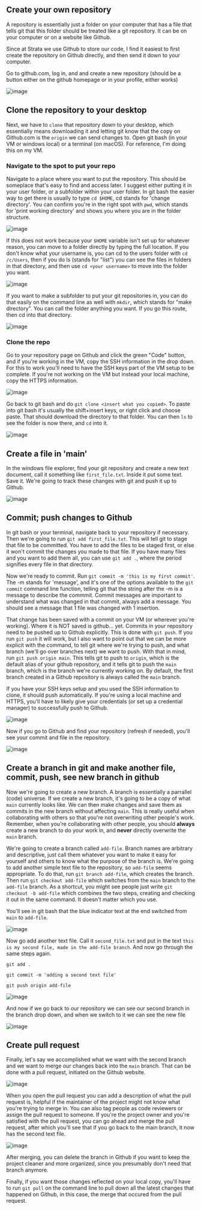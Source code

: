 ## Create your own repository

A repository is essentially just a folder on your computer that has a file that tells git that this folder should be treated like a git repository. It can be on your computer or on a website like Github.

Since at Strata we use Github to store our code, I find it easiest to first create the repository on Github directly, and then send it down to your computer.

Go to github.com, log in, and and create a new repository (should be a button either on the github homepage or in your profile, either works)

![image](https://user-images.githubusercontent.com/110128318/188689000-85296835-73b6-4a1b-97d6-3fc06d37aea7.png)

## Clone the repository to your desktop

Next, we have to `clone` that repository down to your desktop, which essentially means downloading it and letting git know that the copy on Github.com is the `origin` we can send changes to. Open git bash (in your VM or windows local) or a terminal (on macOS). For reference, I'm doing this on my VM.

### Navigate to the spot to put your repo

Navigate to a place where you want to put the repository. This should be someplace that's easy to find and access later. I suggest either putting it in your user folder, or a subfolder within your user folder. In git bash the easier way to get there is usually to type `cd $HOME`, cd stands for 'change directory'. You can confirm you're in the right spot with `pwd`, which stands for 'print working directory' and shows you where you are in the folder structure.

![image](https://user-images.githubusercontent.com/110128318/188698350-1f8b34bf-c44d-48c6-9a44-4ab5286965b5.png)

If this does not work because your `$HOME` variable isn't set up for whatever reason, you can move to a folder directly by typing the full location. If you don't know what your username is, you can cd to the users folder with `cd /c/Users`, then if you do ls (stands for "list") you can see the files in folders in that directory, and then use `cd <your username>` to move into the folder you want.

![image](https://user-images.githubusercontent.com/110128318/188699049-755ea75c-f8e8-43b4-a541-085c4a20d1fe.png)

If you want to make a subfolder to put your git repositories in, you can do that easily on the command line as well with `mkdir`, which stands for "make directory". You can call the folder anything you want. If you go this route, then cd into that directory.

![image](https://user-images.githubusercontent.com/110128318/188699371-f3d38778-5993-402a-9b2b-9a669f44f65e.png)

### Clone the repo

Go to your repository page on Github and click the green "Code" button, and if you're working in the VM, copy the SSH information in the drop down. For this to work you'll need to have the SSH keys part of the VM setup to be complete. If you're not working on the VM but instead your local machine, copy the HTTPS information.

![image](https://user-images.githubusercontent.com/110128318/188745854-212ebafb-8b39-4dd0-a004-a47fd36a20dc.png)

Go back to git bash and do `git clone <insert what you copied>`. To paste into git bash it's usually the shift+insert keys, or right click and choose paste. That should download the directory to that folder. You can then `ls` to see the folder is now there, and `cd` into it.

![image](https://user-images.githubusercontent.com/110128318/188746188-eacd5bfe-69e2-4253-bbee-2115a11f849d.png)

## Create a file in 'main'

In the windows file explorer, find your git repository and create a new text document, call it something like `first_file.txt`. Inside it put some text. Save it. We're going to track these changes with git and push it up to Github.

![image](https://user-images.githubusercontent.com/110128318/188741778-006742c3-887b-41d3-91b8-90dc634ca2c7.png)

## Commit; push changes to Github

In git bash or your terminal, navigate back to your repository if necessary. Then we're going to run `git add first_file.txt`. This will tell git to stage that file to be committed. You have to add the files to be staged first, or else it won't commit the changes you made to that file. If you have many files and you want to add them all, you can use `git add .`, where the period signifies every file in that directory.

Now we're ready to commit. Run `git commit -m 'this is my first commit'`. The -m stands for 'message', and it's one of the options available to the `git commit` command line function, telling git that the string after the -m is a message to describe the commmit. Commit messages are important to understand what was changed in that commit, always add a message. You should see a message that 1 file was changed with 1 insertion.

That change has been saved with a commit on your VM (or wherever you're working). Where it is NOT saved is github... yet. Commits in your repository need to be pushed up to Github explicitly. This is done with `git push`. If you run `git push` it will work, but I also want to point out that we can be more explicit with the command, to tell git where we're trying to push, and what branch (we'll go over branches next) we want to push. With that in mind, run `git push origin main`. This tells git to push to `origin`, which is the default alias of your github repository, and it tells git to push the `main` branch, which is the branch we're currently working on. By default, the first branch created in a Github repository is always called the `main` branch.

If you have your SSH keys setup and you used the SSH information to clone, it should push automatically. If you're using a local machine and HTTPS, you'll have to likely give your credentials (or set up a credential manager) to successfully push to Github.

![image](https://user-images.githubusercontent.com/110128318/188746496-ffd2abe7-ff21-4ae5-b3ac-aa007c39a907.png)

Now if you go to Github and find your repository (refresh if needed), you'll see your commit and file in the repository.

![image](https://user-images.githubusercontent.com/110128318/188746678-e3625f49-8cc2-498c-8504-248b287ca7d1.png)

## Create a branch in git and make another file, commit, push, see new branch in github

Now we're going to create a new branch. A branch is essentially a parrallel (code) universe. If we create a new branch, it's going to be a copy of what `main` currently looks like. We can then make changes and save them as commits in the new branch without affecting `main`. This is really useful when collaborating with others so that you're not overwriting other people's work. Remember, when you're collaborating with other people, you should **always** create a new branch to do your work in, and **never** directly overwrite the `main` branch.

We're going to create a branch called `add-file`. Branch names are arbitrary and descriptive, just call them whatever you want to make it easy for yourself and others to know what the purpose of the branch is. We're going to add another simple text file to the repository, so `add-file` seems appropriate. To do that, run `git branch add-file`, which creates the branch. Then run `git checkout add-file` which switches from the `main` branch to the `add-file` branch. As a shortcut, you might see people just write `git checkout -b add-file` which combines the two steps, creating and checking it out in the same command. It doesn't matter which you use.

You'll see in git bash that the blue indicator text at the end switched from `main` to `add-file`.

![image](https://user-images.githubusercontent.com/110128318/188747858-1be2137b-701d-45c5-ae19-0bbbcc6680e3.png)

Now go add another text file. Call it `second_file.txt` and put in the text `this is my second file, made in the add-file branch`. And now go through the same steps again.

`git add .`

`git commit -m 'adding a second text file'`

`git push origin add-file`

![image](https://user-images.githubusercontent.com/110128318/188754815-6d795387-5a03-48d8-8fc5-05f5868d21fb.png)

And now if we go back to our repository we can see our second branch in the branch drop down, and when we switch to it we can see the new file

![image](https://user-images.githubusercontent.com/110128318/188754979-9bcb83f8-4372-446e-b06a-dd1c6b12200b.png)


## Create pull request

Finally, let's say we accomplished what we want with the second branch and we want to merge our changes back into the `main` branch. That can be done with a pull request, initiated on the Github website.

![image](https://user-images.githubusercontent.com/110128318/188755224-6c2f37cf-695e-4bbf-8415-cc39e2f1fdfa.png)

When you open the pull request you can add a description of what the pull request is, helpful if the maintainer of the project might not know what you're trying to merge in. You can also tag people as code reviewers or assign the pull request to someone. If you're the project owner and you're satisfied with the pull request, you can go ahead and merge the pull request, after which you'll see that if you go back to the main branch, it now has the second text file.

![image](https://user-images.githubusercontent.com/110128318/188755511-b7ae83ad-34ee-4463-b5f8-21544d90bf2b.png)

After merging, you can delete the branch in Github if you want to keep the project cleaner and more organized, since you presumably don't need that branch anymore.

Finally, if you want those changes reflected on your local copy, you'll have to run `git pull` on the command line to pull down all the latest changes that happened on Github, in this case, the merge that occured from the pull request.
